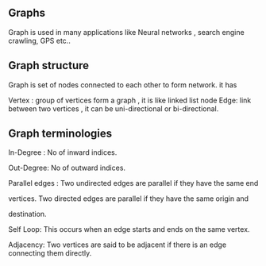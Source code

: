 ## Graphs

Graph is used in many applications like Neural networks , search engine crawling,
GPS etc..

## Graph structure

Graph is set of nodes connected to each other to form network.
it has

Vertex : group of vertices form a graph , it is like linked list node
Edge: link between two vertices , it can be uni-directional or bi-directional.

## Graph terminologies

In-Degree : No of inward indices.

Out-Degree: No of outward indices.

Parallel edges : Two undirected edges are parallel​ if they have the same end

vertices. Two directed edges are parallel if they have the same origin and

destination.

Self Loop: This occurs when an edge starts and ends on the same vertex.

Adjacency: Two vertices are said to be adjacent if there is an edge connecting them directly.
